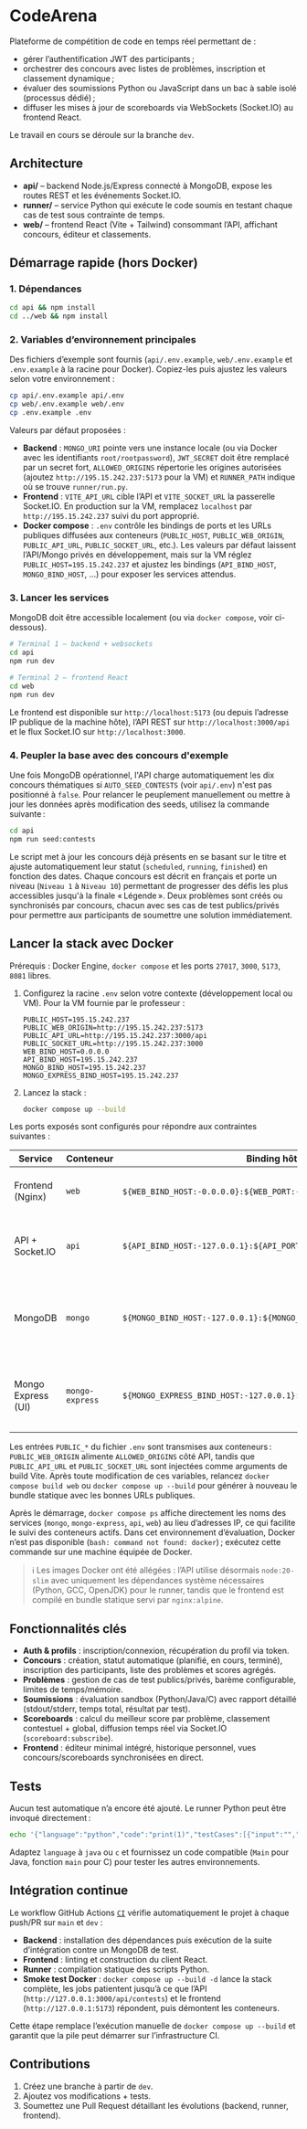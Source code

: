 # CodeArena

Plateforme de compétition de code en temps réel permettant de :

- gérer l’authentification JWT des participants ;
- orchestrer des concours avec listes de problèmes, inscription et classement dynamique ;
- évaluer des soumissions Python ou JavaScript dans un bac à sable isolé (processus dédié) ;
- diffuser les mises à jour de scoreboards via WebSockets (Socket.IO) au frontend React.

Le travail en cours se déroule sur la branche `dev`.

## Architecture

- **api/** – backend Node.js/Express connecté à MongoDB, expose les routes REST et les événements Socket.IO.
- **runner/** – service Python qui exécute le code soumis en testant chaque cas de test sous contrainte de temps.
- **web/** – frontend React (Vite + Tailwind) consommant l’API, affichant concours, éditeur et classements.

## Démarrage rapide (hors Docker)

### 1. Dépendances

```bash
cd api && npm install
cd ../web && npm install
```

### 2. Variables d’environnement principales

Des fichiers d’exemple sont fournis (`api/.env.example`, `web/.env.example` et `.env.example` à la racine pour Docker). Copiez-les puis ajustez les valeurs selon votre environnement :

```bash
cp api/.env.example api/.env
cp web/.env.example web/.env
cp .env.example .env
```

Valeurs par défaut proposées :

- **Backend** : `MONGO_URI` pointe vers une instance locale (ou via Docker avec les identifiants `root/rootpassword`), `JWT_SECRET` doit être remplacé par un secret fort, `ALLOWED_ORIGINS` répertorie les origines autorisées (ajoutez `http://195.15.242.237:5173` pour la VM) et `RUNNER_PATH` indique où se trouve `runner/run.py`.
- **Frontend** : `VITE_API_URL` cible l’API et `VITE_SOCKET_URL` la passerelle Socket.IO. En production sur la VM, remplacez `localhost` par `http://195.15.242.237` suivi du port approprié.
- **Docker compose** : `.env` contrôle les bindings de ports et les URLs publiques diffusées aux conteneurs (`PUBLIC_HOST`, `PUBLIC_WEB_ORIGIN`, `PUBLIC_API_URL`, `PUBLIC_SOCKET_URL`, etc.). Les valeurs par défaut laissent l’API/Mongo privés en développement, mais sur la VM réglez `PUBLIC_HOST=195.15.242.237` et ajustez les bindings (`API_BIND_HOST`, `MONGO_BIND_HOST`, …) pour exposer les services attendus.

### 3. Lancer les services

MongoDB doit être accessible localement (ou via `docker compose`, voir ci-dessous).

```bash
# Terminal 1 – backend + websockets
cd api
npm run dev

# Terminal 2 – frontend React
cd web
npm run dev
```

Le frontend est disponible sur `http://localhost:5173` (ou depuis l’adresse IP publique de la machine hôte), l’API REST sur `http://localhost:3000/api` et le flux Socket.IO sur `http://localhost:3000`.

### 4. Peupler la base avec des concours d'exemple

Une fois MongoDB opérationnel, l'API charge automatiquement les dix concours thématiques si
`AUTO_SEED_CONTESTS` (voir `api/.env`) n'est pas positionné à `false`. Pour relancer le peuplement
manuellement ou mettre à jour les données après modification des seeds, utilisez la commande suivante :

```bash
cd api
npm run seed:contests
```

Le script met à jour les concours déjà présents en se basant sur le titre et ajuste automatiquement leur statut (`scheduled`, `running`, `finished`) en fonction des dates. Chaque concours est décrit en français et porte un niveau (`Niveau 1` à `Niveau 10`) permettant de progresser des défis les plus accessibles jusqu'à la finale « Légende ». Deux problèmes sont créés ou synchronisés par concours, chacun avec ses cas de test publics/privés pour permettre aux participants de soumettre une solution immédiatement.

## Lancer la stack avec Docker

Prérequis : Docker Engine, `docker compose` et les ports `27017`, `3000`, `5173`, `8081` libres.

1. Configurez la racine `.env` selon votre contexte (développement local ou VM). Pour la VM fournie par le professeur :

   ```dotenv
   PUBLIC_HOST=195.15.242.237
   PUBLIC_WEB_ORIGIN=http://195.15.242.237:5173
   PUBLIC_API_URL=http://195.15.242.237:3000/api
   PUBLIC_SOCKET_URL=http://195.15.242.237:3000
   WEB_BIND_HOST=0.0.0.0
   API_BIND_HOST=195.15.242.237
   MONGO_BIND_HOST=195.15.242.237
   MONGO_EXPRESS_BIND_HOST=195.15.242.237
   ```

2. Lancez la stack :

   ```bash
   docker compose up --build
   ```

Les ports exposés sont configurés pour répondre aux contraintes suivantes :

| Service              | Conteneur        | Binding hôte      | Description |
|----------------------|------------------|-------------------|-------------|
| Frontend (Nginx)     | `web`            | `${WEB_BIND_HOST:-0.0.0.0}:${WEB_PORT:-5173}` → 80 | Site statique construit par Vite puis servi via Nginx. |
| API + Socket.IO      | `api`            | `${API_BIND_HOST:-127.0.0.1}:${API_PORT:-3000}`   | Accessible localement par défaut, configurable pour la VM. |
| MongoDB              | `mongo`          | `${MONGO_BIND_HOST:-127.0.0.1}:${MONGO_PORT:-27017}`  | Restreint à la boucle locale sauf si vous exposez explicitement la base pour la VM. |
| Mongo Express (UI)   | `mongo-express`  | `${MONGO_EXPRESS_BIND_HOST:-127.0.0.1}:${MONGO_EXPRESS_PORT:-8081}`   | Interface d’administration Mongo, à exposer uniquement si nécessaire. |

Les entrées `PUBLIC_*` du fichier `.env` sont transmises aux conteneurs : `PUBLIC_WEB_ORIGIN` alimente
`ALLOWED_ORIGINS` côté API, tandis que `PUBLIC_API_URL` et `PUBLIC_SOCKET_URL` sont injectées comme
arguments de build Vite. Après toute modification de ces variables, relancez `docker compose build web`
ou `docker compose up --build` pour générer à nouveau le bundle statique avec les bonnes URLs publiques.

Après le démarrage, `docker compose ps` affiche directement les noms des services (`mongo`, `mongo-express`, `api`, `web`) au lieu d’adresses IP, ce qui facilite le suivi des conteneurs actifs. Dans cet environnement d’évaluation, Docker n’est pas disponible (`bash: command not found: docker`) ; exécutez cette commande sur une machine équipée de Docker.

> ℹ️ Les images Docker ont été allégées : l’API utilise désormais `node:20-slim` avec uniquement les dépendances système nécessaires (Python, GCC, OpenJDK) pour le runner, tandis que le frontend est compilé en bundle statique servi par `nginx:alpine`.

## Fonctionnalités clés

- **Auth & profils** : inscription/connexion, récupération du profil via token.
- **Concours** : création, statut automatique (planifié, en cours, terminé), inscription des participants, liste des problèmes et scores agrégés.
- **Problèmes** : gestion de cas de test publics/privés, barème configurable, limites de temps/mémoire.
- **Soumissions** : évaluation sandbox (Python/Java/C) avec rapport détaillé (stdout/stderr, temps total, résultat par test).
- **Scoreboards** : calcul du meilleur score par problème, classement contestuel + global, diffusion temps réel via Socket.IO (`scoreboard:subscribe`).
- **Frontend** : éditeur minimal intégré, historique personnel, vues concours/scoreboards synchronisées en direct.

## Tests

Aucun test automatique n’a encore été ajouté. Le runner Python peut être invoqué directement :

```bash
echo '{"language":"python","code":"print(1)","testCases":[{"input":"","expectedOutput":"1"}]}' | python3 runner/run.py
```

Adaptez `language` à `java` ou `c` et fournissez un code compatible (`Main` pour Java, fonction `main` pour C) pour tester les autres environnements.

## Intégration continue

Le workflow GitHub Actions [`CI`](.github/workflows/ci.yml) vérifie automatiquement le projet à chaque push/PR sur `main` et `dev` :

- **Backend** : installation des dépendances puis exécution de la suite d’intégration contre un MongoDB de test.
- **Frontend** : linting et construction du client React.
- **Runner** : compilation statique des scripts Python.
- **Smoke test Docker** : `docker compose up --build -d` lance la stack complète, les jobs patientent jusqu’à ce que l’API (`http://127.0.0.1:3000/api/contests`) et le frontend (`http://127.0.0.1:5173`) répondent, puis démontent les conteneurs.

Cette étape remplace l’exécution manuelle de `docker compose up --build` et garantit que la pile peut démarrer sur l’infrastructure CI.

## Contributions

1. Créez une branche à partir de `dev`.
2. Ajoutez vos modifications + tests.
3. Soumettez une Pull Request détaillant les évolutions (backend, runner, frontend).
